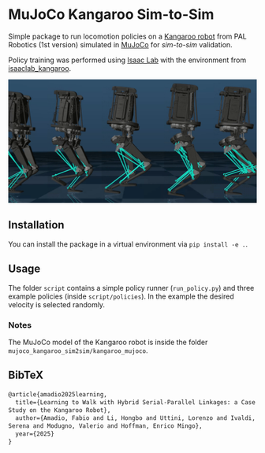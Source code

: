 # MuJoCo Kangaroo Sim-to-Sim

Simple package to run locomotion policies on a [Kangaroo robot](https://pal-robotics.com/robot/kangaroo/) from PAL Robotics (1st version) simulated in [MuJoCo](https://mujoco.org/) for *sim-to-sim* validation.

Policy training was performed using [Isaac Lab](https://isaac-sim.github.io/IsaacLab/main/index.html) with the environment from [isaaclab_kangaroo](https://github.com/hucebot/isaaclab_kangaroo).

![Kangaroos](docs/source/mujoco_walk.png)

## Installation

You can install the package in a virtual environment via `pip install -e .`.

## Usage

The folder `script` contains a simple policy runner (`run_policy.py`) and three example policies (inside `script/policies`). In the example the desired velocity is selected randomly.

### Notes

The MuJoCo model of the Kangaroo robot is inside the folder `mujoco_kangaroo_sim2sim/kangaroo_mujoco`.

## BibTeX

```
@article{amadio2025learning,
  title={Learning to Walk with Hybrid Serial-Parallel Linkages: a Case Study on the Kangaroo Robot},
  author={Amadio, Fabio and Li, Hongbo and Uttini, Lorenzo and Ivaldi, Serena and Modugno, Valerio and Hoffman, Enrico Mingo},
  year={2025}
}
```
